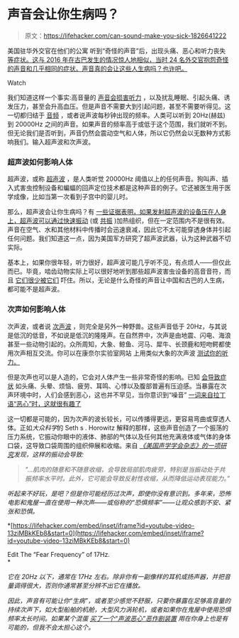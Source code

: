 # 声音会让你生病吗？

> 原文：<https://lifehacker.com/can-sound-make-you-sick-1826641222>

美国驻华外交官在他们的公寓 听到“奇怪的声音”后，出现头痛、恶心和听力丧失 [等症状。这与 2016 年在古巴发生的情况惊人地相似，当时 24 名外交官抱怨奇怪的声音和几乎相同的症状。声音真的会让这些人生病吗？也许吧。](https://www.nytimes.com/2018/06/06/world/asia/china-guangzhou-consulate-sonic-attack.html?emc=edit_na_20180606&amp;nl=breaking-news&amp;nlid=44985858ing-news&amp;ref=headline)

Watch

我们知道这样一个事实:高音量的 [声音会损害听力](https://lifehacker.com/why-you-need-less-noise-for-work-and-your-health-1792049040) ，以及扰乱睡眠、引起头痛、诱发压力，甚至会升高血压。但是声音不需要大到引起问题，甚至不需要听得见。这一切都归结于 [音频](https://en.wikipedia.org/wiki/Audio_frequency) ，或者说声波每秒钟出现的频率。人类可以听到 20Hz(赫兹)到 20000Hz 之间的声音。如果声音的频率高于或低于这个范围，我们就听不到。但无论我们是否听到，声音仍然会震动空气和人体，所以它仍然会以无数种方式影响我们。输入超声波和次声波。

### 超声波如何影响人体

超声波，或称 [超声波](https://en.wikipedia.org/wiki/Ultrasound) ，是人类听觉 20000Hz 阈值以上的任何声音。狗叫声、插入式害虫控制设备和蝙蝠的回声定位技术都是这种声音的例子。它还被医生用于医学成像，比如当第一次看到子宫中的婴儿时。

那么，超声波会让你生病吗？有 [一些证据表明，如果发射超声波的设备压在人身上，超声波可以通过快速振动](https://www.ncbi.nlm.nih.gov/pmc/articles/PMC3810427/) (或 [共振](https://en.wikipedia.org/wiki/Resonance) )加热组织，但在一定范围内不是很有效。声音在空气、水和其他材料中传播时会迅速衰减，因此它不太可能穿透身体并引起任何问题。我们知道这一点，因为美国军方研究了超声波武器，认为这种武器不切实际。

基本上，如果你很年轻，听力很好，超声波可能几乎听不见，有点烦人——但仅此而已。毕竟，啮齿动物实际上可以很好地听到那些超声波害虫设备的高音音符，而且 [它们很少被它们](https://www.ftc.gov/news-events/press-releases/2001/05/ftc-warns-manufacturers-and-retailers-ultrasonic-pest-control) 吓住。所以，无论是什么奇怪的声音让中国和古巴的人生病，都可能不是超声波。

### 次声如何影响人体

次声波，或者说 [次声波](https://en.wikipedia.org/wiki/Infrasound) ，则完全是另外一种野兽。这些声音低于 20Hz，与其说是低沉的低音，不如说是低沉的隆隆声。在自然界中，次声是由地震、闪电、海浪甚至一些动物引起的。众所周知，大象、鲸鱼、河马、犀牛、长颈鹿和短吻鳄都使用次声相互交流。你可以在康奈尔实验室网站 上用类似大象的次声波 [测试你的听力。](http://www.birds.cornell.edu/brp/elephant/cyclotis/language/infrasound.html)

但是次声也可以是人造的，它会对人体产生一些非常奇怪的影响。已知 [会导致症状](http://www.acousticecology.org/wind/winddocs/health/Ambrose%20Rand_Bruce%20McPherson%20Infrasound%20and%20Low%20Frequency%20Noise%20Study.pdf) 如头痛、头晕、烦恼、疲劳、耳鸣、心悸以及腹部普遍有压迫感。当暴露在次声环境中时，人们会感到恶心，这也并不罕见，当你意识到“噪音” [一词来自拉丁语“恶心”时，这就很有趣了](https://www.etymonline.com/word/noise)

这一切都是可能的，因为次声的波长较长，可以传播得更远，更容易弯曲或穿透人体。正如*大众科学*的 Seth s . Horowitz 解释的那样，这些声音创造了一个振荡的压力系统，它振动你眼中的液体、肺部的气体以及任何其他充满液体或气体的身体口袋，这导致口袋周围的组织伸展和收缩。来自 [*《美国声学学会杂志》的一项研究*](http://scitation.aip.org/content/asa/journal/jasa/73/6/10.1121/1.389513)*发现，这样的振动会导致:*

> *"...肌肉的随意和不随意收缩，会导致局部肌肉疲劳，特别是当振动处于共振频率水平时。此外，它可能会导致反射性收缩，从而降低运动表现能力。”*

*听起来不好玩，是吧？但是你可能经历过次声，即使你没有意识到。多年来，恐怖电影和鬼屋一直在使用一种次声——或俗称的“恐惧频率”——让观众感到不安、紧张和恐惧。*

 *[https://lifehacker.com/embed/inset/iframe?id=youtube-video-13ziMBkKEb8&start=0](https://lifehacker.com/embed/inset/iframe?id=youtube-video-13ziMBkKEb8&start=0)

<figcaption class="sc-1ptbguh-0 hxeMec caption">Edit The “Fear Frequency” of 17Hz.</figcaption>* 

*它在 20Hz 以下，通常在 17Hz 左右。除非你有一副像样的耳机或扬声器，并把音量调得很大，否则你通常甚至分辨不出它在播放。*

*因此，声音有可能让你“生病”，或者至少感觉不舒服，只要你暴露在足够高音量的持续次声下，如大型船舶的机舱，大型风力涡轮机，或者如果你在鬼屋中使用恐惧频率太长时间。如果某个混蛋 [买了一个“声波恶心”恶作剧装置](https://gizmodo.com/sonic-nausea-makes-your-prank-victims-sick-literally-5101476) 用在你身上也是有可能的，但我不会太担心这个。*